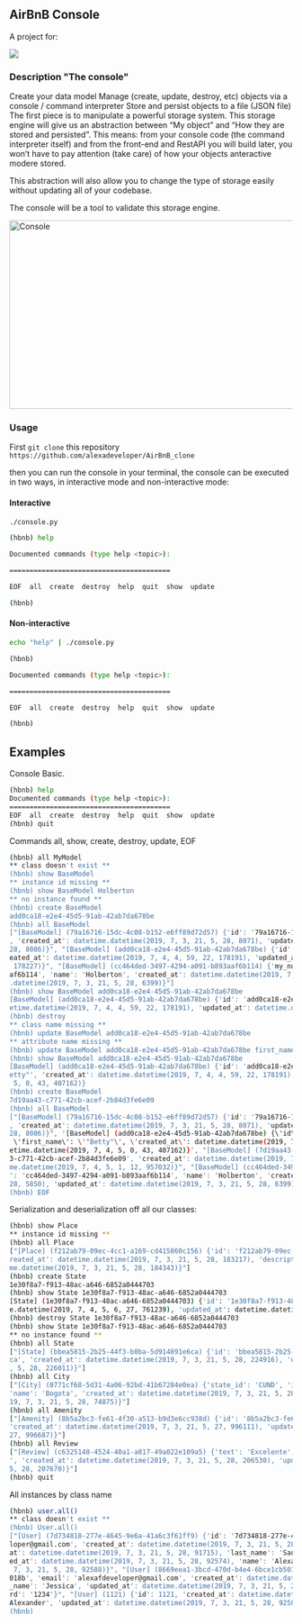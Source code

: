 ## AirBnB Console

A project for:

<img src="https://www.holbertonschool.com/holberton-logo-twitter-card.png">

### Description "The console"

Create your data model 
Manage (create, update, destroy, etc) objects via a console / command interpreter 
Store and persist objects to a file (JSON file)
The first piece is to manipulate a powerful storage system. This storage engine will give us an abstraction between “My object” and “How they are stored and persisted”. This means: from your console code (the command interpreter itself) and from the front-end and RestAPI you will build later, you won’t have to pay attention (take care) of how your objects anteractive modere stored.

This abstraction will also allow you to change the type of storage easily without updating all of your codebase.

The console will be a tool to validate this storage engine.

<p><img src="https://s3.amazonaws.com/intranet-projects-files/concepts/74/hbnb_step0.png" alt="Console" width="629" height="335"></p>

### Usage

First `git clone` this repository `https://github.com/alexadeveloper/AirBnB_clone` 

then you can run the console in your terminal, the console can be executed in two ways, in interactive mode and non-interactive mode:

#### Interactive 

```sh
./console.py

(hbnb) help

Documented commands (type help <topic>):

========================================

EOF  all  create  destroy  help  quit  show  update

(hbnb) 
```
#### Non-interactive

```sh
echo "help" | ./console.py

(hbnb)

Documented commands (type help <topic>):

========================================

EOF  all  create  destroy  help  quit  show  update

(hbnb) 
```

## Examples

Console Basic.
```sh
(hbnb) help
Documented commands (type help <topic>):
========================================
EOF  all  create  destroy  help  quit  show  update
(hbnb) quit
```
Commands all, show, create, destroy, update, EOF
```sh
(hbnb) all MyModel
** class doesn't exist **
(hbnb) show BaseModel
** instance id missing **
(hbnb) show BaseModel Holberton
** no instance found **
(hbnb) create BaseModel
add0ca18-e2e4-45d5-91ab-42ab7da678be
(hbnb) all BaseModel
["[BaseModel] (79a16716-15dc-4c08-b152-e6ff89d72d57) {'id': '79a16716-15dc-4c08-b152-e6ff89d72d57', 'name': 'Devon'
, 'created_at': datetime.datetime(2019, 7, 3, 21, 5, 28, 8071), 'updated_at': datetime.datetime(2019, 7, 3, 21, 5, 
28, 8086)}", "[BaseModel] (add0ca18-e2e4-45d5-91ab-42ab7da678be) {'id': 'add0ca18-e2e4-45d5-91ab-42ab7da678be', 'cr
eated_at': datetime.datetime(2019, 7, 4, 4, 59, 22, 178191), 'updated_at': datetime.datetime(2019, 7, 4, 4, 59, 22,
 178227)}", "[BaseModel] (cc464ded-3497-4294-a091-b893aaf6b114) {'my_num': 89, 'id': 'cc464ded-3497-4294-a091-b893a
af6b114', 'name': 'Holberton', 'created_at': datetime.datetime(2019, 7, 3, 21, 5, 28, 5850), 'updated_at': datetime
.datetime(2019, 7, 3, 21, 5, 28, 6399)}"]
(hbnb) show BaseModel add0ca18-e2e4-45d5-91ab-42ab7da678be
[BaseModel] (add0ca18-e2e4-45d5-91ab-42ab7da678be) {'id': 'add0ca18-e2e4-45d5-91ab-42ab7da678be', 'created_at': dat
etime.datetime(2019, 7, 4, 4, 59, 22, 178191), 'updated_at': datetime.datetime(2019, 7, 4, 4, 59, 22, 178227)}
(hbnb) destroy
** class name missing **
(hbnb) update BaseModel add0ca18-e2e4-45d5-91ab-42ab7da678be
** attribute name missing **
(hbnb) update BaseModel add0ca18-e2e4-45d5-91ab-42ab7da678be first_name "Betty"
(hbnb) show BaseModel add0ca18-e2e4-45d5-91ab-42ab7da678be
[BaseModel] (add0ca18-e2e4-45d5-91ab-42ab7da678be) {'id': 'add0ca18-e2e4-45d5-91ab-42ab7da678be', 'first_name': '"B
etty"', 'created_at': datetime.datetime(2019, 7, 4, 4, 59, 22, 178191), 'updated_at': datetime.datetime(2019, 7, 4,
 5, 0, 43, 407162)}
(hbnb) create BaseModel
7d19aa43-c771-42cb-acef-2b84d3fe6e09
(hbnb) all BaseModel
["[BaseModel] (79a16716-15dc-4c08-b152-e6ff89d72d57) {'id': '79a16716-15dc-4c08-b152-e6ff89d72d57', 'name': 'Devon'
, 'created_at': datetime.datetime(2019, 7, 3, 21, 5, 28, 8071), 'updated_at': datetime.datetime(2019, 7, 3, 21, 5, 
28, 8086)}", '[BaseModel] (add0ca18-e2e4-45d5-91ab-42ab7da678be) {\'id\': \'add0ca18-e2e4-45d5-91ab-42ab7da678be\',
 \'first_name\': \'"Betty"\', \'created_at\': datetime.datetime(2019, 7, 4, 4, 59, 22, 178191), \'updated_at\': dat
etime.datetime(2019, 7, 4, 5, 0, 43, 407162)}', "[BaseModel] (7d19aa43-c771-42cb-acef-2b84d3fe6e09) {'id': '7d19aa4
3-c771-42cb-acef-2b84d3fe6e09', 'created_at': datetime.datetime(2019, 7, 4, 5, 1, 12, 956992), 'updated_at': dateti
me.datetime(2019, 7, 4, 5, 1, 12, 957032)}", "[BaseModel] (cc464ded-3497-4294-a091-b893aaf6b114) {'my_num': 89, 'id
': 'cc464ded-3497-4294-a091-b893aaf6b114', 'name': 'Holberton', 'created_at': datetime.datetime(2019, 7, 3, 21, 5, 
28, 5850), 'updated_at': datetime.datetime(2019, 7, 3, 21, 5, 28, 6399)}"]
(hbnb) EOF
```
Serialization and deserialization off all our classes:
```sh
(hbnb) show Place
** instance id missing **
(hbnb) all Place
["[Place] (f212ab79-09ec-4cc1-a169-cd415860c156) {'id': 'f212ab79-09ec-4cc1-a169-cd415860c156', 'name': 'Hotel', 'c
reated_at': datetime.datetime(2019, 7, 3, 21, 5, 28, 183217), 'description': 'El mejor lugar', 'updated_at': dateti
me.datetime(2019, 7, 3, 21, 5, 28, 184343)}"]
(hbnb) create State
1e30f8a7-f913-48ac-a646-6852a0444703
(hbnb) show State 1e30f8a7-f913-48ac-a646-6852a0444703
[State] (1e30f8a7-f913-48ac-a646-6852a0444703) {'id': '1e30f8a7-f913-48ac-a646-6852a0444703', 'created_at': datetim
e.datetime(2019, 7, 4, 5, 6, 27, 761239), 'updated_at': datetime.datetime(2019, 7, 4, 5, 6, 27, 761274)}
(hbnb) destroy State 1e30f8a7-f913-48ac-a646-6852a0444703
(hbnb) show State 1e30f8a7-f913-48ac-a646-6852a0444703
** no instance found **
(hbnb) all State
["[State] (bbea5815-2b25-44f3-b0ba-5d914891e6ca) {'id': 'bbea5815-2b25-44f3-b0ba-5d914891e6ca', 'name': 'Cundinamar
ca', 'created_at': datetime.datetime(2019, 7, 3, 21, 5, 28, 224916), 'updated_at': datetime.datetime(2019, 7, 3, 21
, 5, 28, 226011)}"]
(hbnb) all City
["[City] (0771cf68-5d31-4a06-92bd-41b67284e0ea) {'state_id': 'CUND', 'id': '0771cf68-5d31-4a06-92bd-41b67284e0ea', 
'name': 'Bogota', 'created_at': datetime.datetime(2019, 7, 3, 21, 5, 28, 73820), 'updated_at': datetime.datetime(20
19, 7, 3, 21, 5, 28, 74875)}"]
(hbnb) all Amenity
["[Amenity] (8b5a2bc3-fe61-4f30-a513-b9d3e6cc938d) {'id': '8b5a2bc3-fe61-4f30-a513-b9d3e6cc938d', 'name': 'Buena', 
'created_at': datetime.datetime(2019, 7, 3, 21, 5, 27, 996111), 'updated_at': datetime.datetime(2019, 7, 3, 21, 5, 
27, 996687)}"]
(hbnb) all Review
["[Review] (c6325148-4524-40a1-a817-49a022e109a5) {'text': 'Excelente', 'id': 'c6325148-4524-40a1-a817-49a022e109a5
', 'created_at': datetime.datetime(2019, 7, 3, 21, 5, 28, 206530), 'updated_at': datetime.datetime(2019, 7, 3, 21, 
5, 28, 207670)}"]
(hbnb) quit
```
All instances by class name
```sh
(hbnb) user.all()
** class doesn't exist **
(hbnb) User.all()
["[User] (7d734818-277e-4645-9e6a-41a6c3f61ff9) {'id': '7d734818-277e-4645-9e6a-41a6c3f61ff9', 'email': 'alexafdeve
loper@gmail.com', 'created_at': datetime.datetime(2019, 7, 3, 21, 5, 28, 91697), 'first_name': 'Jessica', 'updated_
at': datetime.datetime(2019, 7, 3, 21, 5, 28, 91715), 'last_name': 'Sandoval'}", "[User] (1121) {'id': 1121, 'creat
ed_at': datetime.datetime(2019, 7, 3, 21, 5, 28, 92574), 'name': 'Alexander', 'updated_at': datetime.datetime(2019,
 7, 3, 21, 5, 28, 92588)}", "[User] (8669eea1-3bcd-470d-b4e4-6bce1cb5018b) {'id': '8669eea1-3bcd-470d-b4e4-6bce1cb5
018b', 'email': 'alexafdeveloper@gmail.com', 'created_at': datetime.datetime(2019, 7, 3, 21, 5, 28, 243808), 'first
_name': 'Jessica', 'updated_at': datetime.datetime(2019, 7, 3, 21, 5, 28, 244927), 'last_name': 'Sandoval', 'passwo
rd': '1234'}", "[User] (1121) {'id': 1121, 'created_at': datetime.datetime(2019, 7, 3, 21, 5, 28, 92574), 'name': '
Alexander', 'updated_at': datetime.datetime(2019, 7, 3, 21, 5, 28, 92588)}"]
(hbnb) 
```
